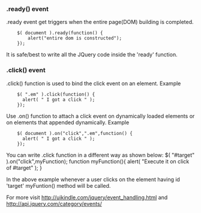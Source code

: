 ### .ready() event

.ready event get triggers when the entire page(DOM) building is completed.

		$( document ).ready(function() {
			alert("entire dom is constructed"); 
		});
It is safe/best to write all the JQuery code inside the 'ready' function.
### .click() event

.click() function is used to bind the click event on an element. Example

		$( ".em" ).click(function() {
		  alert( " I got a click " );
		});
Use .on() function to attach a click event on dynamically loaded elements or on elements that appended dynamically. Example

		$( document ).on("click",".em",function() {
		  alert( " I got a click " );
		});
You can write .click function in a different way as shown below: 
			$( "#target" ).on("click",myFunction);
			function myFunction(){
			  alert( "Execute it on click of #target" ); 
			}
 
In the above example whenever a user clicks on the element having id 'target' myFuntion() method will be called.

For more visit http://uikindle.com/jquery/event_handling.html and http://api.jquery.com/category/events/
